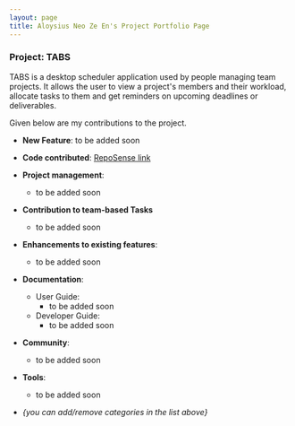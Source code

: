 ```yaml
---
layout: page
title: Aloysius Neo Ze En's Project Portfolio Page
---
```


### Project: TABS

TABS is a desktop scheduler application used by people managing team projects. It allows the user to view a project's members and their workload, allocate tasks to them and get reminders on upcoming deadlines or deliverables.

Given below are my contributions to the project.

* **New Feature**: to be added soon

* **Code contributed**: [RepoSense link](https://nus-cs2103-ay2223s1.github.io/tp-dashboard/?search=aloynz&breakdown=true)

* **Project management**:
  * to be added soon

* **Contribution to team-based Tasks**
  * to be added soon

* **Enhancements to existing features**:
  * to be added soon

* **Documentation**:
  * User Guide:
    * to be added soon
  * Developer Guide:
    * to be added soon

* **Community**:
  * to be added soon

* **Tools**:
  * to be added soon

* _{you can add/remove categories in the list above}_
